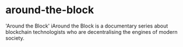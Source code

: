 # around-the-block
'Around the Block' iAround the Block is a documentary series about blockchain technologists who are decentralising the engines of modern society.
